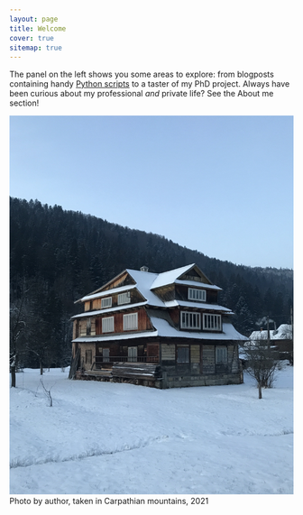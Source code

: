 ```yaml
---
layout: page
title: Welcome
cover: true
sitemap: true
---
```


The panel on the left shows you some areas to explore: from blogposts containing handy [Python scripts](https://renswilderom.github.io/blog/python/) to a taster of my PhD project. Always have been curious about my professional _and_ private life? See the About me section!

![home](/assets/img/home_1.jpeg)
Photo by author, taken in Carpathian mountains, 2021
